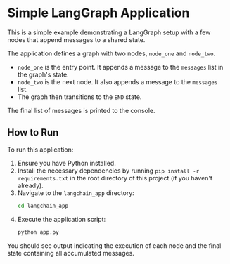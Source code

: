 # Simple LangGraph Application

This is a simple example demonstrating a LangGraph setup with a few nodes that append messages to a shared state.

The application defines a graph with two nodes, `node_one` and `node_two`.
- `node_one` is the entry point. It appends a message to the `messages` list in the graph's state.
- `node_two` is the next node. It also appends a message to the `messages` list.
- The graph then transitions to the `END` state.

The final list of messages is printed to the console.

## How to Run

To run this application:
1. Ensure you have Python installed.
2. Install the necessary dependencies by running `pip install -r requirements.txt` in the root directory of this project (if you haven't already).
3. Navigate to the `langchain_app` directory:
   ```bash
   cd langchain_app
   ```
4. Execute the application script:
   ```bash
   python app.py
   ```

You should see output indicating the execution of each node and the final state containing all accumulated messages.
